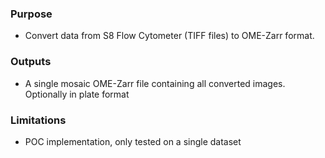 ### Purpose
- Convert data from S8 Flow Cytometer (TIFF files) to OME-Zarr format.

### Outputs
- A single mosaic OME-Zarr file containing all converted images. Optionally in plate format

### Limitations
- POC implementation, only tested on a single dataset